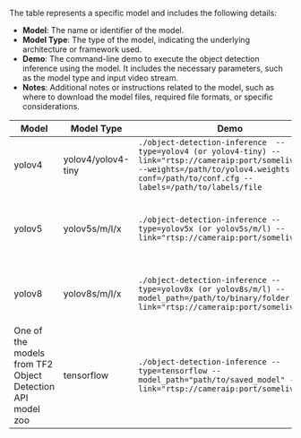 
The table represents a specific model and includes the following details:

- **Model**: The name or identifier of the model.
- **Model Type**: The type of the model, indicating the underlying architecture or framework used.
- **Demo**: The command-line demo to execute the object detection inference using the model. It includes the necessary parameters, such as the model type and input video stream.
- **Notes**: Additional notes or instructions related to the model, such as where to download the model files, required file formats, or specific considerations.


| Model                    | Model Type           | Demo                                                                                        | Notes                                                                                                                                                                                                                                     |
| ----------------------- | -------------------- | ------------------------------------------------------------------------------------------- | ----------------------------------------------------------------------------------------------------------------------------------------------------------------------------------------------------------------------------------------- |
| yolov4                  | yolov4/yolov4-tiny   | `./object-detection-inference  --type=yolov4 (or yolov4-tiny) --link="rtsp://cameraip:port/somelivefeed" --weights=/path/to/yolov4.weights --conf=/path/to/conf.cfg --labels=/path/to/labels/file` | Weights and .cfg files to download from [yolov4](https://github.com/AlexeyAB/darknet/releases/tag/yolov4)                                                                                                            |
| yolov5                  | yolov5s/m/l/x        | `./object-detection-inference --type=yolov5x (or yolov5s/m/l) --link="rtsp://cameraip:port/somelivefeed"` | Weights to put inside models folder after exporting the pretrained .pt file in ONNX format using the script from [yolov5](https://github.com/ultralytics/yolov5/blob/master/export.py). It's assumed you call the binary with the same name as the model type (i.e., yolov5x.onnx) |
| yolov8                  | yolov8s/m/l/x        | `./object-detection-inference --type=yolov8x (or yolov8s/m/l) --model_path=/path/to/binary/folder --link="rtsp://cameraip:port/somelivefeed"` | Weights to put inside models folder after exporting the pretrained .pt file in ONNX format, [same way as yolov5](https://github.com/ultralytics/ultralytics/tree/main/examples/YOLOv8-CPP-Inference). It's assumed that you name the binary the same as the model type, for example, "yolov8x.onnx." |
| One of the models from TF2 Object Detection API model zoo | tensorflow | `./object-detection-inference --type=tensorflow --model_path="path/to/saved_model" --link="rtsp://cameraip:port/somelivefeed"` | Download from [model zoo](https://github.com/tensorflow/models/blob/master/research/object_detection/g3doc/tf2_detection_zoo.md) and set `model_path` to the `saved_model` folder where `saved_model.pb` is stored. Tested models: `ssd_resnet50_v1_fpn_640x640_coco17_tpu-8`, `ssd_mobilenet_v2_320x320_coco17_tpu-8`, `ssd_resnet101_v1_fpn_640x640_coco17_tpu-8` |                                                                                                                                                                                                                                        |
